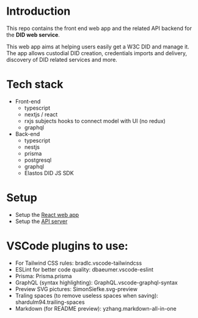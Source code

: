 # Introduction

This repo contains the front end web app and the related API backend for the **DID web service**.

This web app aims at helping users easily get a W3C DID and manage it. The app allows custodial DID creation, credentials imports and delivery, discovery of DID related services and more.

# Tech stack

- Front-end
  - typescript
  - nextjs / react
  - rxjs subjects hooks to connect model with UI (no redux)
  - graphql
- Back-end
  - typescript
  - nestjs
  - prisma
  - postgresql
  - graphql
  - Elastos DID JS SDK

# Setup

- Setup the [React web app](/client/did-web-service/README.md)
- Setup the [API server](/server/api/README.md)

# VSCode plugins to use:

- For Tailwind CSS rules: bradlc.vscode-tailwindcss
- ESLint for better code quality: dbaeumer.vscode-eslint
- Prisma: Prisma.prisma
- GraphQL (syntax highlighting): GraphQL.vscode-graphql-syntax
- Preview SVG pictures: SimonSiefke.svg-preview
- Traling spaces (to remove useless spaces when saving): shardulm94.trailing-spaces
- Markdown (for README preview): yzhang.markdown-all-in-one